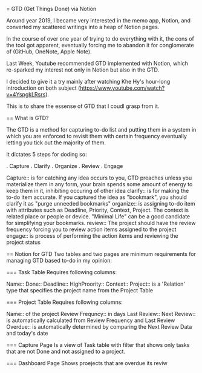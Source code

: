 = GTD (Get Things Done) via Notion

Around year 2019, I became very interested in the memo app, Notion, and converted my scattered writings into a heap of Notion pages. 

In the course of over one year of trying to do everything with it, the cons of the tool got apparent, eventually forcing me to abandon it for conglomerate of (GitHub, OneNote, Apple Note).

Last Week, Youtube recommended GTD implemented with Notion, which re-sparked my interest not only in Notion but also in the GTD. 

I decided to give it a try mainly after watching Khe Hy's hour-long introduction on both subject (https://www.youtube.com/watch?v=4YspgkLRsrs).

This is to share the essense of GTD that I coudl grasp from it.

== What is GTD?

The GTD is a method for capturing to-do list and putting them in a system in which you are enforced to revisit them with certain frequency eventually letting you tick out the majority of them.

It dictates 5 steps for doding so:

. Capture
. Clarify
. Organize
. Review
. Engage

Capture:: is for catching any idea occurs to you, GTD preaches unless you materialize them in any form, your brain spends some amount of energy to keep them in it, inhibiting occuring of other idea
clarify:: is for making the to-do item accurate. If you captured the idea as "bookmark", you should clarify it as "purge unneeded bookmarks"
organize:: is assigning to-do item with attributes such as Deadline, Priority, Context, Project. The context is related place or people or device. "Minimal Life" can be a good candidate for simplifying your bookmarks.
review:: The project should have the review frequency forcing you to review action items assigned to the project
engage:: is process of performing the action items and reviewing the project status

== Notion for GTD
Two tables and two pages are minimum requirements for managing GTD based to-do in my opinion:

=== Task Table
Requires following columns:

Name:: 
Done:: 
Deadline::
HighProority::
Context::
Project:: is a 'Relation' type that specifies the project name from the Project Table

=== Project Table
Requires following columns:

Name:: of the project
Review Frequncy:: in days
Last Review:: 
Next Review:: is automatically calculated from Review Frequency and Last Review
Overdue:: is automatically determined by comparing the Next Review Data and today's date

=== Capture Page
Is a view of Task table with filter that shows only tasks that are not Done and not assigned to a project.

=== Dashboard Page
Shows proejects that are overdue its reviw